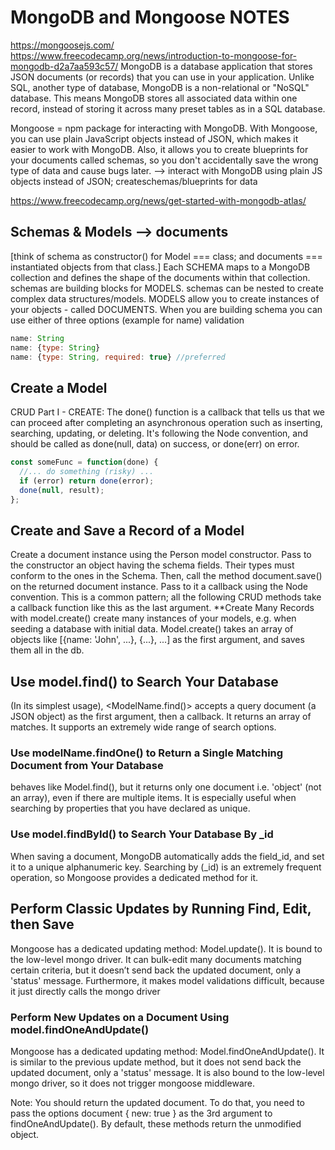 # MongoDB and Mongoose NOTES

<https://mongoosejs.com/>
<https://www.freecodecamp.org/news/introduction-to-mongoose-for-mongodb-d2a7aa593c57/>
MongoDB is a database application that stores JSON documents (or records) that you can use in your application.
Unlike SQL, another type of database, MongoDB is a non-relational or "NoSQL" database. This means MongoDB stores all associated data within one record, instead of storing it across many preset tables as in a SQL database.

Mongoose = npm package for interacting with MongoDB.
With Mongoose, you can use plain JavaScript objects instead of JSON, which makes it easier to work with MongoDB.
Also, it allows you to create blueprints for your documents called schemas, so you don't accidentally save the wrong type of data and cause bugs later.
--> interact with MongoDB using plain JS objects instead of JSON; createschemas/blueprints for data

<https://www.freecodecamp.org/news/get-started-with-mongodb-atlas/>

## Schemas & Models --> documents

[think of schema as constructor() for Model === class; and documents === instantiated objects from that class.]
Each SCHEMA maps to a MongoDB collection and defines the shape of the documents within that collection.
schemas are building blocks for MODELS. schemas can be nested to create complex data structures/models.
MODELS allow you to create instances of your objects - called DOCUMENTS.
When you are building schema you can use either of three options (example for name) validation

```js
name: String
name: {type: String}
name: {type: String, required: true} //preferred
```

## Create a Model

CRUD Part I - CREATE:
The done() function is a callback that tells us that we can proceed after completing an asynchronous operation such as inserting, searching, updating, or deleting.
It's following the Node convention, and should be called as done(null, data) on success, or done(err) on error.

```js
const someFunc = function(done) {
  //... do something (risky) ...
  if (error) return done(error);
  done(null, result);
};
```

## Create and Save a Record of a Model

Create a document instance using the Person model constructor. Pass to the constructor an object having the schema fields. Their types must conform to the ones in the Schema.
Then, call the method document.save() on the returned document instance. Pass to it a callback using the Node convention. This is a common pattern; all the following CRUD methods take a callback function like this as the last argument.
**Create Many Records with model.create()
create many instances of your models, e.g. when seeding a database with initial data. Model.create() takes an array of objects like [{name: 'John', ...}, {...}, ...] as the first argument, and saves them all in the db.

## Use model.find() to Search Your Database

(In its simplest usage), <ModelName.find()> accepts a query document (a JSON object) as the first argument, then a callback. It returns an array of matches. It supports an extremely wide range of search options.

### Use modelName.findOne() to Return a Single Matching Document from Your Database

behaves like Model.find(), but it returns only one document i.e. 'object' (not an array), even if there are multiple items. It is especially useful when searching by properties that you have declared as unique.

### Use model.findById() to Search Your Database By _id

When saving a document, MongoDB automatically adds the field_id, and set it to a unique alphanumeric key. Searching by (_id) is an extremely frequent operation, so Mongoose provides a dedicated method for it.

## Perform Classic Updates by Running Find, Edit, then Save

Mongoose has a dedicated updating method: Model.update(). It is bound to the low-level mongo driver. It can bulk-edit many documents matching certain criteria, but it doesn’t send back the updated document, only a 'status' message. Furthermore, it makes model validations difficult, because it just directly calls the mongo driver

### Perform New Updates on a Document Using model.findOneAndUpdate()

Mongoose has a dedicated updating method: Model.findOneAndUpdate(). It is similar to the previous update method, but it does not send back the updated document, only a 'status' message. It is also bound to the low-level mongo driver, so it does not trigger mongoose middleware.

Note: You should return the updated document. To do that, you need to pass the options document { new: true } as the 3rd argument to findOneAndUpdate(). By default, these methods return the unmodified object.
